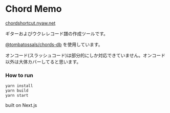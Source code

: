 # Chord Memo

[chordshortcut.nyaw.net](https://chordshortcut.nyaw.net/)

ギターおよびウクレレコード譜の作成ツールです。

[@tombatossals/chords-db](https://github.com/tombatossals/chords-db) を使用しています。

オンコード(スラッシュコード)は部分的にしか対応できていません。オンコード以外は大体カバーしてると思います。


### How to run

```sh
yarn install
yarn build
yarn start
```

built on Next.js
